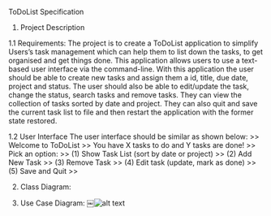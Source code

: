 
ToDoList Specification

1. Project Description

1.1 Requirements: 
               The project is to create a ToDoList application to simplify Users’s task management which can help them to list down the tasks, to get organised and get things done. This application allows users to use a text-based user interface via the command-line. With this application the user should be able to create new tasks and assign them a id, title, due date, project and status. The user should also be able to edit/update the task, change the status, search tasks and remove tasks. They can view the collection of tasks sorted by date and project. They can also quit and save the current task list to file and then restart the application with the former state restored. 
               
1.2 User Interface
The user interface should be similar as shown below:
    >> Welcome to ToDoList
    >> You have X tasks to do and Y tasks are done!
    >> Pick an option:
    >> (1) Show Task List (sort by date or project)
    >> (2) Add New Task
    >> (3) Remove Task
    >> (4) Edit task (update, mark as done)
    >> (5) Save and Quit
    >>
    
2. Class Diagram:
     







3. Use Case Diagram:
￼![alt text](https://api.genmymodel.com/projects/_-bovUPS0EemTHo7LQdQL6Q/diagrams/_-bovU_S0EemTHo7LQdQL6Q/svg)


